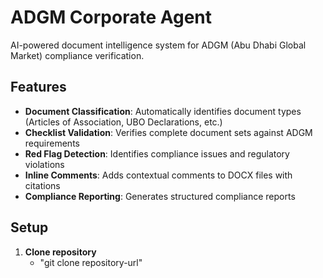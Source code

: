 # ADGM Corporate Agent

AI-powered document intelligence system for ADGM (Abu Dhabi Global Market) compliance verification.

## Features

- **Document Classification**: Automatically identifies document types (Articles of Association, UBO Declarations, etc.)
- **Checklist Validation**: Verifies complete document sets against ADGM requirements
- **Red Flag Detection**: Identifies compliance issues and regulatory violations
- **Inline Comments**: Adds contextual comments to DOCX files with citations
- **Compliance Reporting**: Generates structured compliance reports

## Setup

1. **Clone repository**
   - "git clone repository-url"




